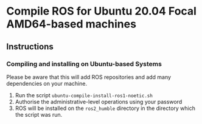 # Compile ROS for Ubuntu 20.04 Focal AMD64-based machines

## Instructions

### Compiling and installing on Ubuntu-based Systems

Please be aware that this will add ROS repositories and add many dependencies on
your machine.

1. Run the script `ubuntu-compile-install-ros1-noetic.sh`
2. Authorise the administrative-level operations using your password
3. ROS will be installed on the `ros2_humble` directory in the directory which the
script was run.